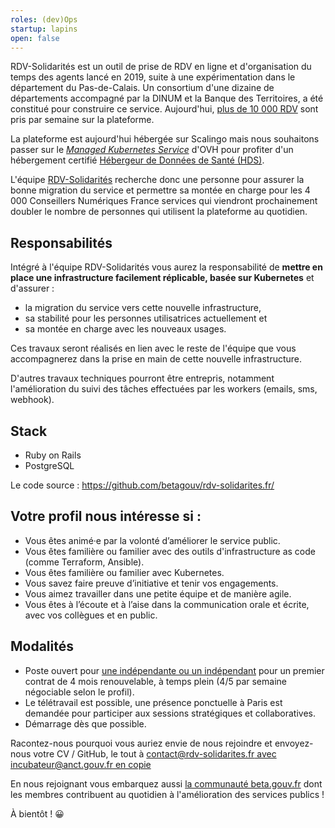 ```yaml
---
roles: (dev)Ops
startup: lapins
open: false
---
```


RDV-Solidarités est un outil de prise de RDV en ligne et d'organisation du temps des agents lancé en 2019, suite à une expérimentation dans le département du Pas-de-Calais. Un consortium d'une dizaine de départements accompagné par la DINUM et la Banque des Territoires, a été constitué pour construire ce service. Aujourd'hui, [plus de 10 000 RDV](https://www.rdv-solidarites.fr/stats) sont pris par semaine sur la plateforme.

La plateforme est aujourd'hui hébergée sur Scalingo mais nous souhaitons passer sur le [_Managed Kubernetes Service_](https://www.ovhcloud.com/fr/public-cloud/kubernetes/) d'OVH pour profiter d'un hébergement certifié [Hébergeur de Données de Santé (HDS)](https://www.ovhcloud.com/fr/enterprise/certification-conformity/hds/).

L'équipe [RDV-Solidarités](https://beta.gouv.fr/startups/lapins.html) recherche donc une personne pour assurer la bonne migration du service et permettre sa montée en charge pour les 4 000 Conseillers Numériques France services qui viendront prochainement doubler le nombre de personnes qui utilisent la plateforme au quotidien.
<!--more-->

## Responsabilités

Intégré à l'équipe RDV-Solidarités vous aurez la responsabilité de **mettre en place une infrastructure facilement réplicable, basée sur Kubernetes** et d'assurer :

- la migration du service vers cette nouvelle infrastructure,
- sa stabilité pour les personnes utilisatrices actuellement et
- sa montée en charge avec les nouveaux usages.

Ces travaux seront réalisés en lien avec le reste de l'équipe que vous accompagnerez dans la prise en main de cette nouvelle infrastructure.

D'autres travaux techniques pourront être entrepris, notamment l'amélioration du suivi des tâches effectuées par les workers (emails, sms, webhook).


## Stack

- Ruby on Rails
- PostgreSQL

Le code source : https://github.com/betagouv/rdv-solidarites.fr/


## Votre profil nous intéresse si :

- Vous êtes animé·e par la volonté d’améliorer le service public.
- Vous êtes familière ou familier avec des outils d'infrastructure as code (comme Terraform, Ansible).
- Vous êtes familière ou familier avec Kubernetes.
- Vous savez faire preuve d’initiative et tenir vos engagements.
- Vous aimez travailler dans une petite équipe et de manière agile.
- Vous êtes à l’écoute et à l’aise dans la communication orale et écrite, avec vos collègues et en public.


## Modalités

- Poste ouvert pour [une indépendante ou un indépendant](https://doc.incubateur.net/communaute/travailler-a-beta-gouv/recrutement/remuneration) pour un premier contrat de 4 mois renouvelable, à temps plein (4/5 par semaine négociable selon le profil).
- Le télétravail est possible, une présence ponctuelle à Paris est demandée pour participer aux sessions stratégiques et collaboratives.
- Démarrage dès que possible.

Racontez-nous pourquoi vous auriez envie de nous rejoindre et envoyez-nous votre CV / GitHub, le tout à [contact@rdv-solidarites.fr avec incubateur@anct.gouv.fr en copie](mailto:contact@rdv-solidarites.fr?cc=incubateur@anct.gouv.fr&subject=Recrutement%20OPS%20RDV-Solidarité)

En nous rejoignant vous embarquez aussi [la communauté beta.gouv.fr](https://doc.incubateur.net/communaute/) dont les membres contribuent au quotidien à l'amélioration des services publics !

À bientôt ! 😀
